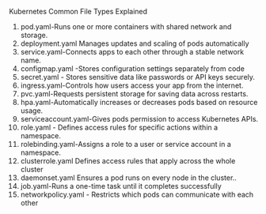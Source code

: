 Kubernetes Common File Types Explained 

1. pod.yaml-Runs one or more containers with shared network and storage. 
2. deployment.yaml Manages updates and scaling of pods automatically 
3. service.yaml-Connects apps to each other through a stable network name. 
4. configmap.yaml -Stores configuration settings separately from code 
5. secret.yaml - Stores sensitive data like passwords or API keys securely. 
6. ingress.yaml-Controls how users access your app from the internet. 
7. pvc.yaml-Requests persistent storage for saving data across restarts. 
8. hpa.yaml-Automatically increases or decreases pods based on resource usage. 
9. serviceaccount.yaml-Gives pods permission to access Kubernetes APIs. 
10. role.yaml - Defines access rules for specific actions within a namespace. 
11. rolebinding.yaml-Assigns a role to a user or service account in a namespace. 
12. clusterrole.yaml Defines access rules that apply across the whole cluster 
13. daemonset.yaml Ensures a pod runs on every node in the cluster.. 
14. job.yaml-Runs a one-time task until it completes successfully 
15. networkpolicy.yaml - Restricts which pods can communicate with each other 
